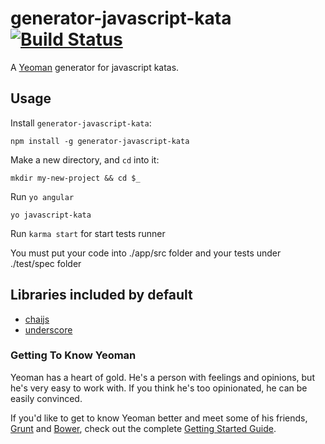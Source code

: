# generator-javascript-kata [![Build Status](https://secure.travis-ci.org/francho/generator-javascript-kata.png?branch=master)](https://travis-ci.org/francho/generator-javascript-kata)

A [Yeoman](http://yeoman.io) generator for javascript katas.

## Usage

Install `generator-javascript-kata`:
```
npm install -g generator-javascript-kata
```

Make a new directory, and `cd` into it:
```
mkdir my-new-project && cd $_
```

Run `yo angular`
```
yo javascript-kata 
```

Run `karma start` for start tests runner

You must put your code into ./app/src folder and your tests under ./test/spec folder

## Libraries included by default

* [chaijs](http://chaijs.com/)
* [underscore](http://underscorejs.org/)

### Getting To Know Yeoman

Yeoman has a heart of gold. He's a person with feelings and opinions, but he's very easy to work with. If you think he's too opinionated, he can be easily convinced.

If you'd like to get to know Yeoman better and meet some of his friends, [Grunt](http://gruntjs.com) and [Bower](http://bower.io), check out the complete [Getting Started Guide](https://github.com/yeoman/yeoman/wiki/Getting-Started).

